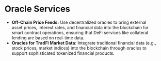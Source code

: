 # Oracle Services

* **Off-Chain Price Feeds:** Use decentralized oracles to bring external asset prices, interest rates, and financial data into the blockchain for smart contract operations, ensuring that DeFi services like collateral lending are based on real-time data.
* **Oracles for TradFi Market Data:** Integrate traditional financial data (e.g., stock prices, market indices) into the blockchain through oracles to support sophisticated tokenized financial products.
